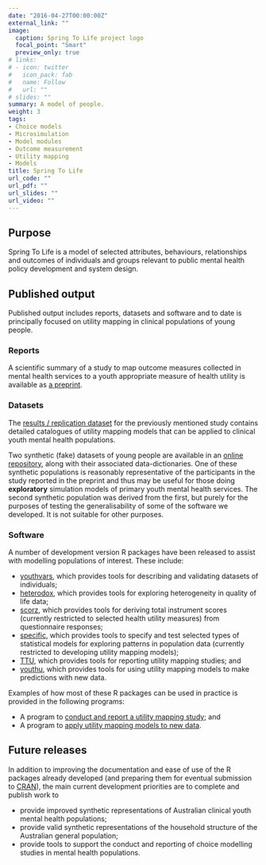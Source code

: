 ```yaml
---
date: "2016-04-27T00:00:00Z"
external_link: ""
image:
  caption: Spring To Life project logo
  focal_point: "Smart"
  preview_only: true
# links:
# - icon: twitter
#   icon_pack: fab
#   name: Follow
#   url: ""
# slides: ""
summary: A model of people.
weight: 3
tags:
- Choice models
- Microsimulation
- Model modules
- Outcome measurement
- Utility mapping
- Models
title: Spring To Life
url_code: ""
url_pdf: ""
url_slides: ""
url_video: ""
---
```


## Purpose
Spring To Life is a model of selected attributes, behaviours, relationships and outcomes of individuals and groups relevant to public mental health policy development and system design.

## Published output
Published output includes reports, datasets and software and to date is principally focused on utility mapping in clinical populations of young people. 

### Reports
A scientific summary of a study to map outcome measures collected in mental health services to a youth appropriate measure of health utility is available as [a preprint](https://www.medrxiv.org/content/10.1101/2021.07.07.21260129v2).

### Datasets
The [results / replication dataset](https://doi.org/10.7910/DVN/DKDIB0) for the previously mentioned study contains detailed catalogues of utility mapping models that can be applied to clinical youth mental health populations.

Two synthetic (fake) datasets of young people are available in an [online repository](https://doi.org/10.7910/DVN/HJXYKQ), along with their associated data-dictionaries. One of these synthetic populations is reasonably representative of the participants in the study reported in the preprint and thus may be useful for those doing **exploratory** simulation models of primary youth mental health services. The second synthetic population was derived from the first, but purely for the purposes of testing the generalisability of some of the software we developed. It is not suitable for other purposes.

### Software
A number of development version R packages have been released to assist with modelling populations of interest. These include:

- [youthvars](https://ready4-dev.github.io/youthvars/index.html), which provides tools for describing and validating datasets of individuals;
- [heterodox](https://ready4-dev.github.io/heterodox/index.html), which provides tools for exploring heterogeneity in quality of life data; 
- [scorz](https://ready4-dev.github.io/scorz/index.html), which provides tools for deriving total instrument scores (currently restricted to selected health utility measures) from questionnaire responses;
- [specific](https://ready4-dev.github.io/specific/index.html), which provides tools to specify and test selected types of statistical models for exploring patterns in population data (currently restricted to developing utility mapping models); 
- [TTU](https://ready4-dev.github.io/ttu/index.html), which provides tools for reporting utility mapping studies; and
- [youthu](https://ready4-dev.github.io/youthu/index.html), which provides tools for using utility mapping models to make predictions with new data.

Examples of how most of these R packages can be used in practice is provided in the following programs:

- A program to [conduct and report a utility mapping study](https://doi.org/10.5281/zenodo.6116077); and
- A program to [apply utility mapping models to new data](https://doi.org/10.5281/zenodo.6317179).

## Future releases
In addition to improving the documentation and ease of use of the R packages already developed (and preparing them for eventual submission to [CRAN](https://cran.r-project.org/)), the main current development priorities are to complete and publish work to 
- provide improved synthetic representations of Australian clinical youth mental health populations; 
- provide valid synthetic representations of the household structure of the Australian general population;
- provide tools to support the conduct and reporting of choice modelling studies in mental health populations.